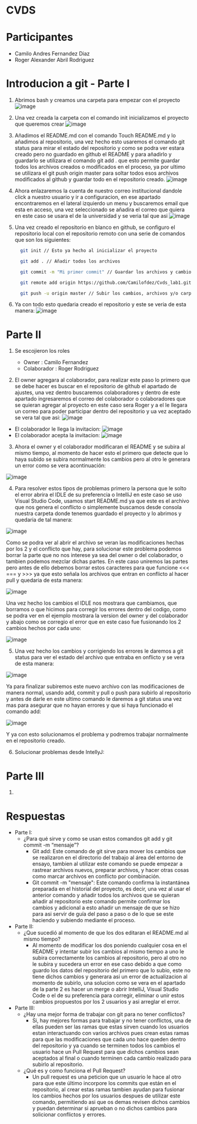 # CVDS
# Participantes
- Camilo Andres Fernandez Diaz
- Roger Alexander Abril Rodriguez
# Introducion a git - Parte I
1. Abrimos bash y creamos una carpeta para empezar con el proyecto
![image](https://github.com/CamiloFdez/Cvds_lab1/blob/master/assets/Crear%20carpeta.png)
2. Una vez creada la carpeta con el comando init inicializamos el proyecto que queremos crear
![image](https://github.com/CamiloFdez/Cvds_lab1/blob/master/assets/init.png)
3. Añadimos el README.md con el comando Touch README.md y lo añadimos al repositorio, una vez hecho esto usaremos el comando git status para mirar el estado del repositorio y como se podra ver estara creado pero no guardado en github el README y para añadirlo y guardarlo se utilizara el comando git add . que esto permite guardar todos los archivos creados o modificados en el proceso, ya por ultimo se utilizara el git push origin master para soltar todos esos archivos modificados al github y guardar todo en el repositorio creado.
![image](https://github.com/CamiloFdez/Cvds_lab1/blob/master/assets/Readme.png)
4. Ahora enlazaremos la cuenta de nuestro correo institucional dandole click a nuestro usuario y ir a configuracion, en ese apartado encontraremos en el lateral izquierdo un menu y buscaremos email que esta en acceso, una vez seleccionado se añadira el correo que quiera en este caso se usara el de la universidad y se veria tal que asi
![image](https://github.com/CamiloFdez/Cvds_lab1/blob/master/assets/Correo%20enlazado.PNG)
5. Una vez creado el repositorio en blanco en github, se configuro el repositorio local con el repositorio remoto con una serie de comandos que son los siguientes:
    ```bash
      git init // Esto ya hecho al inicializar el proyecto
    ```

    ```bash
      git add . // Añadir todos los archivos
    ```

    ```bash
      git commit -m "Mi primer commit" // Guardar los archivos y cambios con un mensaje
    ```

    ```bash
      git remote add origin https://github.com/Camilofdez/Cvds_lab1.git // Conectar el repositorio remoto con el local
    ```

    ```bash
      git push -u origin master // Subir los cambios, archivos y/o carpetas al repositorio de github creado
    ```  

6. Ya con todo esto quedaria creado el repositorio y este se veria de esta manera:
![image](https://github.com/CamiloFdez/Cvds_lab1/blob/master/assets/Githubfinal.PNG)

# Parte II

1. Se escojieron los roles 
    - Owner : Camilo Fernandez
    - Colaborador : Roger Rodriguez

2. El owner agregara al colaborador, para realizar este paso lo primero que se debe hacer es buscar en el repositorio de github el apartado de ajustes, una vez dentro buscaremos colaboradores y dentro de este apartado ingresaremos el correo del colaborador o colaboradores que se quieran agregar al proyecto en este caso sera Roger y a el le llegara un correo para poder participar dentro del repositorio y ua vez aceptado se vera tal que asi:
![image](https://github.com/CamiloFdez/Cvds_lab1/blob/master/assets/Colaboradores.PNG)
- El colaborador le llega la invitacion:
![image](https://github.com/CamiloFdez/Cvds_lab1/blob/master/assets/Invitacion.png)
- El colaborador acepta la invitacion:
![image](https://github.com/CamiloFdez/Cvds_lab1/blob/master/assets/SuccessInvitation.png)

3. Ahora el owner y el colaborador modificaran el README y se subira al mismo tiempo, al momento de hacer esto el primero que detecte que lo haya subido se subira normalmente los cambios pero al otro le generara un error como se vera acontinuación:

![image](https://github.com/CamiloFdez/Cvds_lab1/blob/master/assets/Error.png)  

4. Para resolver estos tipos de problemas primero la persona que le solto el error abrira el IDLE de su preferencia o IntelliJ en este caso se uso Visual Studio Code, usamos start README.md ya que este es el archivo que nos genera el conflicto o simplemente buscamos desde consola nuestra carpeta donde tenemos guardado el proyecto y lo abrimos y quedaria de tal manera:

![image](https://github.com/CamiloFdez/Cvds_lab1/blob/master/assets/ErrorVisual.png) 

Como se podra ver al abrir el archivo se veran las modificaciones hechas por los 2 y el conflicto que hay, para solucionar este problema podemos borrar la parte que no nos interese ya sea del owner o del colaborador, o tambien podemos mezclar dichas partes. En este caso uniremos las partes pero antes de ello debemos borrar estos caracteres para que funcione <<< === y >>> ya que esto señala los archivos que entran en conflicto al hacer pull y quedaria de esta manera:

![image](https://github.com/CamiloFdez/Cvds_lab1/blob/master/assets/CorreccionErrores.png)

Una vez hecho los cambios el IDLE nos mostrara que cambiamos, que borramos o que hicimos para corregir los errores dentro del codigo, como se podra ver en el ejemplo mostrara la version del owner y del colaborador y abajo como se corregio el error que en este caso fue fusionando los 2 cambios hechos por cada uno:

![image](https://github.com/CamiloFdez/Cvds_lab1/blob/master/assets/MuestraCambios.png)

5. Una vez hecho los cambios y corrigiendo los errores le daremos a git status para ver el estado del archivo que entraba en onflicto y se vera de esta manera:

![image](https://github.com/CamiloFdez/Cvds_lab1/blob/master/assets/Archivomodif.png)

Ya para finalizar subiremos este nuevo archivo con las modificaciones de manera normal, usando add, commit y pull o push para subirlo al repositorio y antes de darle en este ultimo comando le daremos a git status una vez mas para asegurar que no hayan errores y que si haya funcionado el comando add:

![image](https://github.com/CamiloFdez/Cvds_lab1/blob/master/assets/ArchivoListo.png)

Y ya con esto solucionamos el problema y podremos trabajar normalmente en el repositorio creado.

6. Solucionar problemas desde IntellyJ:

# Parte III
1. 

# Respuestas
- Parte I: 
    * ¿Para qué sirve y como se usan estos comandos git add y git commit -m “mensaje”?
        - Git add: Este comando de git sirve para mover los cambios que se realizaron en el directorio del trabajo al área del entorno de ensayo, tambien al utilizar este comando se puede empezar a rastrear archivos nuevos, preparar archivos, y hacer otras cosas como marcar archivos en conflicto por combinación.
        - Git commit -m "mensaje": Este comando confirma la instantánea preparada en el historial del proyecto, es decir, una vez al usar el anterior comando y añadir todos los archivos que se quieran añadir al repositorio este comando permite confirmar los cambios y adicional a esto añadir un mensaje de que se hizo para asi servir de guía del paso a paso o de lo que se este haciendo y subiendo mediante el proceso.   
- Parte II:
    * ¿Que sucedió al momento de que los dos editaran el README.md al mismo tiempo?
        - Al momento de modificar los dos poniendo cualquier cosa en el README y intentar subir los cambios al mismo tiempo a uno le subira correctamente los cambios al repositorio, pero al otro no le subira y sucedera un error en ese caso debido a que como guardo los datos del repositorio del primero que lo subio, este no tiene dichos cambios y generara asi un error de actualizacion al momento de subirlo, una solucion como se vera en el apartado de la parte 2 es hacer un merge o abrir IntelliJ, Visual Studio Code o el de su preferencia para corregir, eliminar o unir estos cambios propuestos por los 2 usuarios y asi arreglar el error.
- Parte III:
    * ¿Hay una mejor forma de trabajar con git para no tener conflictos? 
        - Si, hay mejores formas para trabajar y no tener conflictos, una de ellas pueden ser las ramas que estas sirven cuando los usuarios estan interactuando con varios archivos pues crean estas ramas para que las modificaciones que cada uno hace queden dentro del repositorio y ya cuando se terminen todos los cambios el usuario hace un Pull Request para que dichos cambios sean aceptados al final o cuando terminen cada cambio realizado para subirlo al repositorio.
    * ¿Qué es y como funciona el Pull Request?
        - Un pull request es una peticion que un usuario le hace al otro para que este último incorpore los commits que están en el repositorio, al crear estas ramas tambien ayudan para fusionar los cambios hechos por los usuarios despues de utilizar este comando, permitiendo asi que os demas revisen dichos cambios y puedan determinar si aprueban o no dichos cambios para solicionar conflictos y errores.

 


